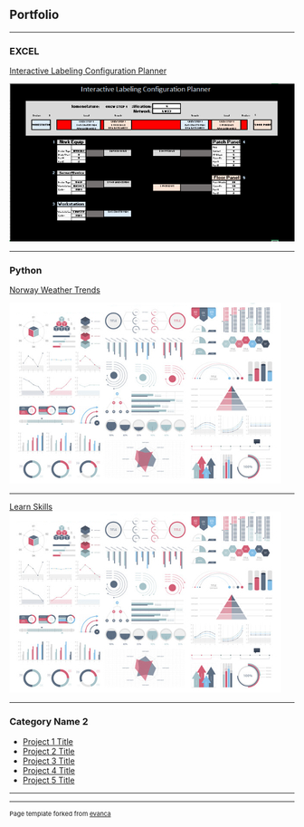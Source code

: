 ## Portfolio

---

### EXCEL 

[Interactive Labeling Configuration Planner](/Interactive_Labeling.md)

<img src="/Interactive_Labels_Small.png?raw=true"/>

---

### Python

[Norway Weather Trends](https://github.com/James-E-Porter/james-e-porter.github.io/blob/main/Norway_Weather.ipynb)

<img src="images/dummy_thumbnail.jpg?raw=true"/>

---
[Learn Skills](/READ2.md)
<img src="images/dummy_thumbnail.jpg?raw=true"/>

---

### Category Name 2

- [Project 1 Title](http://example.com/)
- [Project 2 Title](http://example.com/)
- [Project 3 Title](http://example.com/)
- [Project 4 Title](http://example.com/)
- [Project 5 Title](http://example.com/)

---




---
<p style="font-size:11px">Page template forked from <a href="https://github.com/evanca/quick-portfolio">evanca</a></p>
<!-- Remove above link if you don't want to attibute -->

